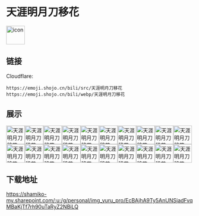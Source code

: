 # 天涯明月刀移花
<img src="https://emoji.shojo.cn/bili/src/天涯明月刀移花/icon.png" width="50" height="50" alt="icon">

## 链接
Cloudflare:
```
https://emoji.shojo.cn/bili/src/天涯明月刀移花
https://emoji.shojo.cn/bili/webp/天涯明月刀移花
```
## 展示
<img src="https://emoji.shojo.cn/bili/src/天涯明月刀移花/天涯明月刀移花-比心.png" width="50" height="50" alt="天涯明月刀移花-比心"><img src="https://emoji.shojo.cn/bili/src/天涯明月刀移花/天涯明月刀移花-吃瓜.png" width="50" height="50" alt="天涯明月刀移花-吃瓜"><img src="https://emoji.shojo.cn/bili/src/天涯明月刀移花/天涯明月刀移花-冲鸭.png" width="50" height="50" alt="天涯明月刀移花-冲鸭"><img src="https://emoji.shojo.cn/bili/src/天涯明月刀移花/天涯明月刀移花-得意.png" width="50" height="50" alt="天涯明月刀移花-得意"><img src="https://emoji.shojo.cn/bili/src/天涯明月刀移花/天涯明月刀移花-滴汗.png" width="50" height="50" alt="天涯明月刀移花-滴汗"><img src="https://emoji.shojo.cn/bili/src/天涯明月刀移花/天涯明月刀移花-干杯.png" width="50" height="50" alt="天涯明月刀移花-干杯"><img src="https://emoji.shojo.cn/bili/src/天涯明月刀移花/天涯明月刀移花-击掌.png" width="50" height="50" alt="天涯明月刀移花-击掌"><img src="https://emoji.shojo.cn/bili/src/天涯明月刀移花/天涯明月刀移花-锦鲤光环.png" width="50" height="50" alt="天涯明月刀移花-锦鲤光环"><img src="https://emoji.shojo.cn/bili/src/天涯明月刀移花/天涯明月刀移花-氪.png" width="50" height="50" alt="天涯明月刀移花-氪"><img src="https://emoji.shojo.cn/bili/src/天涯明月刀移花/天涯明月刀移花-麻了.png" width="50" height="50" alt="天涯明月刀移花-麻了"><img src="https://emoji.shojo.cn/bili/src/天涯明月刀移花/天涯明月刀移花-破防.png" width="50" height="50" alt="天涯明月刀移花-破防"><img src="https://emoji.shojo.cn/bili/src/天涯明月刀移花/天涯明月刀移花-闪亮登场.png" width="50" height="50" alt="天涯明月刀移花-闪亮登场"><img src="https://emoji.shojo.cn/bili/src/天涯明月刀移花/天涯明月刀移花-上班.png" width="50" height="50" alt="天涯明月刀移花-上班"><img src="https://emoji.shojo.cn/bili/src/天涯明月刀移花/天涯明月刀移花-生气.png" width="50" height="50" alt="天涯明月刀移花-生气"><img src="https://emoji.shojo.cn/bili/src/天涯明月刀移花/天涯明月刀移花-酸.png" width="50" height="50" alt="天涯明月刀移花-酸"><img src="https://emoji.shojo.cn/bili/src/天涯明月刀移花/天涯明月刀移花-天下第一.png" width="50" height="50" alt="天涯明月刀移花-天下第一"><img src="https://emoji.shojo.cn/bili/src/天涯明月刀移花/天涯明月刀移花-问号.png" width="50" height="50" alt="天涯明月刀移花-问号"><img src="https://emoji.shojo.cn/bili/src/天涯明月刀移花/天涯明月刀移花-羡慕.png" width="50" height="50" alt="天涯明月刀移花-羡慕"><img src="https://emoji.shojo.cn/bili/src/天涯明月刀移花/天涯明月刀移花-优雅.png" width="50" height="50" alt="天涯明月刀移花-优雅"><img src="https://emoji.shojo.cn/bili/src/天涯明月刀移花/天涯明月刀移花-赞.png" width="50" height="50" alt="天涯明月刀移花-赞">

## 下载地址

https://shamiko-my.sharepoint.com/:u:/g/personal/img_yuru_pro/EcBAjhA9Ty5AnUNSjadFvqMBaKjTf7rh90uTaRyZ2NBiLQ